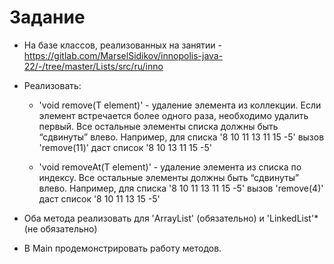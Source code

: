 # Задание

* На базе классов, реализованных на занятии -
https://gitlab.com/MarselSidikov/innopolis-java-22/-/tree/master/Lists/src/ru/inno
* Реализовать:
  - 'void remove(T element)' - удаление элемента из коллекции. Если элемент
    встречается более одного раза, необходимо удалить первый. Все остальные
    элементы списка должны быть “сдвинуты” влево. Например, для списка
    '8 10 11 13 11 15 -5' вызов 'remove(11)' даст список '8 10 13 11 15 -5'

  - 'void removeAt(T element)' - удаление элемента из списка по индексу. Все остальные
    элементы должны быть “сдвинуты” влево. Например, для списка
    '8 10 11 13 11 15 -5' вызов 'remove(4)' даст список '8 10 11 13 15 -5'

* Оба метода реализовать для 'ArrayList' (обязательно) и 'LinkedList'* (не обязательно)
* В Main продемонстрировать работу методов.
